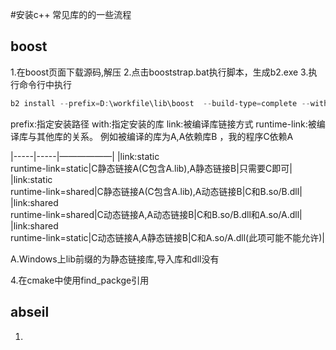 #安装c++ 常见库的的一些流程


## boost
1.在boost页面下载源码,解压
2.点击booststrap.bat执行脚本，生成b2.exe
3.执行命令行中执行
```powershell
b2 install --prefix=D:\workfile\lib\boost  --build-type=complete --with-regex address-model=64 link= static runtime-link=shared
```
prefix:指定安装路径
with:指定安装的库
link:被编译库链接方式
runtime-link:被编译库与其他库的关系。
例如被编译的库为A,A依赖库B ，我的程序C依赖A

|-----|-----|——————|
|link:static<br>runtime-link=static|C静态链接A(C包含A.lib),A静态链接B|只需要C即可|
|link:static<br>runtime-link=shared|C静态链接A(C包含A.lib),A动态链接B|C和B.so/B.dll|
|link:shared<br>runtime-link=shared|C动态链接A,A动态链接B|C和B.so/B.dll和A.so/A.dll|
|link:shared<br>runtime-link=static|C动态链接A,A静态链接B|C和A.so/A.dll(此项可能不能允许)|


A.Windows上lib前缀的为静态链接库,导入库和dll没有

4.在cmake中使用find_packge引用



## abseil
1.
